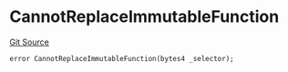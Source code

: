 # CannotReplaceImmutableFunction
[Git Source](https://github.com/thrackle-io/tron/blob/81b80009ad5682c206d626e3be15fff689d615e0/src/client/token/handler/diamond/HandlerDiamondLib.sol)


```solidity
error CannotReplaceImmutableFunction(bytes4 _selector);
```

